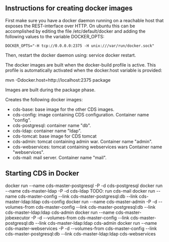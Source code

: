 Instructions for creating docker images
---------------------------------------

First make sure you have a docker daemon running on a reachable host that exposes the REST-interface
over HTTP. On ubuntu this can be accomplished by editing the file /etc/default/docker and adding the
following values to the variable DOCKER_OPTS:

	DOCKER_OPTS="-H tcp://0.0.0.0:2375 -H unix:///var/run/docker.sock"
	
Then, restart the docker daemon using: service docker restart.

The docker images are built when the docker-build profile is active. This profile is automatically
activated when the docker.host variable is provided:

mvn -Ddocker.host=http://localhost:2375 package

Images are built during the package phase.

Creates the following docker images:

 - cds-base: base image for the other CDS images.
 - cds-config: image containing CDS configuration. Container name "config".
 - cds-postgresql: container name "db".
 - cds-ldap: container name "ldap".
 - cds-tomcat: base image for CDS tomcat
 - cds-admin: tomcat containing admin war. Container name "admin".
 - cds-webservices: tomcat containing webservices wars Container name "webservices".
 - cds-mail: mail server. Container name "mail".
 
Starting CDS in Docker
----------------------
docker run --name cds-master-postgresql -P -d cds-postgresql
docker run --name cds-master-ldap -P -d cds-ldap
TODO: run cds-mail
docker run --name cds-master-config --link cds-master-postgresql:db --link cds-master-ldap:ldap cds-config
docker run --name cds-master-admin -P -d --volumes-from cds-master-config --link cds-master-postgresql:db --link cds-master-ldap:ldap cds-admin
docker run --name cds-master-jobexecutor -P -d --volumes-from cds-master-config --link cds-master-postgresql:db --link cds-master-ldap:ldap cds-admin
docker run --name cds-master-webservices -P -d --volumes-from cds-master-config --link cds-master-postgresql:db --link cds-master-ldap:ldap cds-webservices 